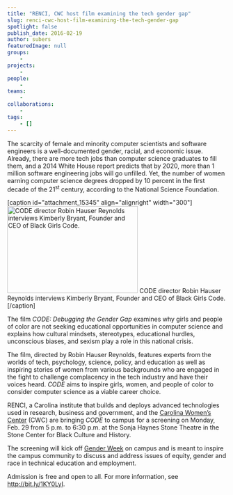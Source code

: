 ```yaml
---
title: "RENCI, CWC host film examining the tech gender gap"
slug: renci-cwc-host-film-examining-the-tech-gender-gap
spotlight: false
publish_date: 2016-02-19
author: subers
featuredImage: null
groups:
    - 
projects:
    - 
people:
    - 
teams: 
    - 
collaborations:
    - 
tags:
    - []
---
```

The scarcity of female and minority computer scientists and software engineers is a well-documented gender, racial, and economic issue. Already, there are more tech jobs than computer science graduates to fill them, and a 2014 White House report predicts that by 2020, more than 1 million software engineering jobs will go unfilled. Yet, the number of women earning computer science degrees dropped by 10 percent in the first decade of the 21<sup>st</sup> century, according to the National Science Foundation.

[caption id="attachment_15345" align="alignright" width="300"]<a href="http://renci.org/wp-content/uploads/2016/02/Robin-and-Kimberly-Bryant-BGC.jpg" rel="attachment wp-att-15345"><img class="size-medium wp-image-15345" src="http://renci.org/wp-content/uploads/2016/02/Robin-and-Kimberly-Bryant-BGC-300x200.jpg" alt="CODE director Robin Hauser Reynolds interviews Kimberly Bryant, Founder and CEO of Black Girls Code." width="300" height="200" /></a> CODE director Robin Hauser Reynolds interviews Kimberly Bryant, Founder and CEO of Black Girls Code.[/caption]

The film <em>CODE: Debugging the Gender Gap</em> examines why girls and people of color are not seeking educational opportunities in computer science and explains how cultural mindsets, stereotypes, educational hurdles, unconscious biases, and sexism play a role in this national crisis.

<!--more-->

The film, directed by Robin Hauser Reynolds, features experts from the worlds of tech, psychology, science, policy, and education as well as inspiring stories of women from various backgrounds who are engaged in the fight to challenge complacency in the tech industry and have their voices heard. <em>CODE </em>aims to inspire girls, women, and people of color to consider computer science as a viable career choice.

RENCI, a Carolina institute that builds and deploys advanced technologies used in research, business and government, and the <a href="http://womenscenter.unc.edu/" target="_blank">Carolina Women’s Center</a> (CWC) are bringing <em>CODE</em> to campus for a screening on Monday, Feb. 29 from 5 p.m. to 6:30 p.m. at the Sonja Haynes Stone Theatre in the Stone Center for Black Culture and History.

The screening will kick off <a href="http://womenscenter.unc.edu/events/gender-week/" target="_blank">Gender Week</a> on campus and is meant to inspire the campus community to discuss and address issues of equity, gender and race in technical education and employment.

Admission is free and open to all. For more information, see http://bit.ly/1KY0LyI.
